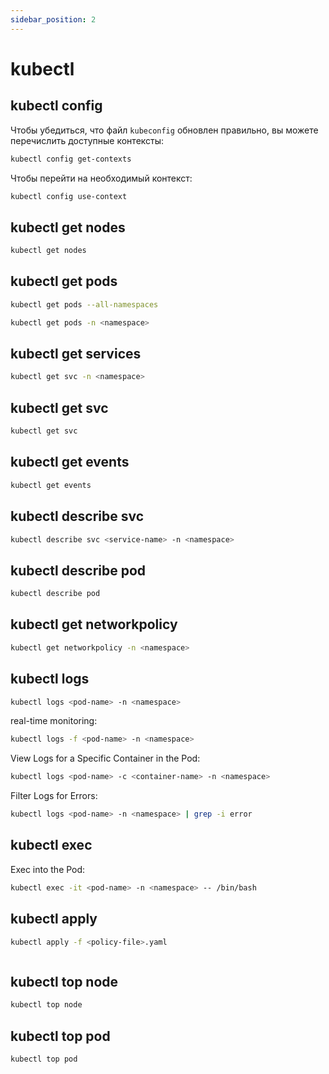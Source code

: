 ```yaml
---
sidebar_position: 2
---
```


# kubectl

## kubectl config
Чтобы убедиться, что файл `kubeconfig` обновлен правильно, вы можете перечислить доступные контексты:
```bash
kubectl config get-contexts
```
Чтобы перейти на необходимый контекст:
```bash
kubectl config use-context
```
## kubectl get nodes
```bash
kubectl get nodes
```
## kubectl get pods
```bash
kubectl get pods --all-namespaces
```
```bash
kubectl get pods -n <namespace>
```
## kubectl get services
```bash
kubectl get svc -n <namespace>
```
## kubectl get svc
```bash
kubectl get svc
```
## kubectl get events
```bash
kubectl get events
```

## kubectl describe svc
```bash
kubectl describe svc <service-name> -n <namespace>
```
## kubectl describe pod
```bash
kubectl describe pod
```

## kubectl get networkpolicy
```bash
kubectl get networkpolicy -n <namespace>
```
## kubectl logs
```bash
kubectl logs <pod-name> -n <namespace>
```
real-time monitoring:
```bash
kubectl logs -f <pod-name> -n <namespace>
```
View Logs for a Specific Container in the Pod:
```bash
kubectl logs <pod-name> -c <container-name> -n <namespace>
```
Filter Logs for Errors:
```bash
kubectl logs <pod-name> -n <namespace> | grep -i error
```
## kubectl exec
Exec into the Pod:
```bash
kubectl exec -it <pod-name> -n <namespace> -- /bin/bash
```
## kubectl apply
```bash
kubectl apply -f <policy-file>.yaml
```
```bash

```
## kubectl top node
```bash
kubectl top node
```

## kubectl top pod
```bash
kubectl top pod
```
